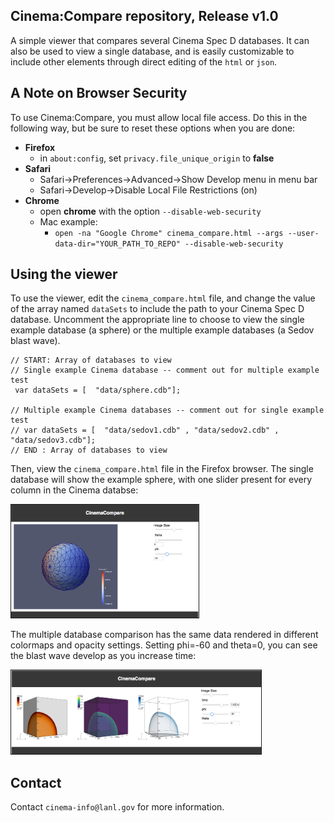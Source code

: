 ## Cinema:Compare repository, Release v1.0

A simple viewer that compares several Cinema Spec D databases. It can also be used to view a single database, and is easily customizable to include other elements through direct editing of the `html` or `json`.

## A Note on Browser Security
To use Cinema:Compare, you must allow local file access. Do this in the following way, but be sure to reset these options when you are done:

- **Firefox** 
    - in ```about:config```, set ```privacy.file_unique_origin``` to **false**
- **Safari** 
    - Safari->Preferences->Advanced->Show Develop menu in menu bar
    - Safari->Develop->Disable Local File Restrictions (on)
- **Chrome** 
    - open **chrome** with the option ```--disable-web-security``` 
    - Mac example:
        - ```open -na "Google Chrome" cinema_compare.html --args --user-data-dir="YOUR_PATH_TO_REPO" --disable-web-security```

## Using the viewer

To use the viewer, edit the `cinema_compare.html` file, and change the value of the array named `dataSets` to include the path to your Cinema Spec D database.  Uncomment the appropriate line to choose to view the single example database (a sphere) or the multiple example databases (a Sedov blast wave).  


```
// START: Array of databases to view
// Single example Cinema database -- comment out for multiple example test
 var dataSets = [  "data/sphere.cdb"];

// Multiple example Cinema databases -- comment out for single example test
// var dataSets = [  "data/sedov1.cdb" , "data/sedov2.cdb" , "data/sedov3.cdb"];
// END : Array of databases to view

```   			

Then, view the `cinema_compare.html` file in the Firefox browser.  The single database will show the example sphere, with one slider present for every column in the Cinema databse:

<img src="doc/img/single.png" width="300" border="1"/>

The multiple database comparison has the same data rendered in different colormaps and opacity settings.  Setting phi=-60 and theta=0, you can see the blast wave develop as you increase time:

<img src="doc/img/triple.png" width="400" border="1"/>

## Contact

Contact `cinema-info@lanl.gov` for more information.
